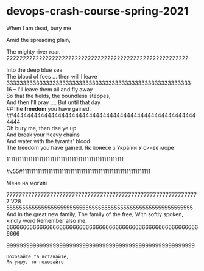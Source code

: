 ﻿# devops-crash-course-spring-2021
When I аm dеаd, bury  mе


Amid the spreading plain,




The mighty river roar.
22222222222222222222222222222222222222222222222222222222

Into the deep blue sea  
The blood of foes ... then will I leave  
33333333333333333333333333333333333333333333333333333333  
16 – I'll leave them all and fly away  
So that the fields, the boundless steppes,  
And then I'll pray .... But until that day  
##The **freedom** you have gained.  
##444444444444444444444444444444444444444444444444444444444  
Oh bury me, then rise ye up  
And break your heavy chains  
And water with the tyrants' blood  
The freedom you have gained.
Як понесе з України
У синєє море


111111111111111111111111111111111111111111111111111111

#v55#11111111111111111111111111111111111111111111111111111111111

Мене на могилі



 77777777777777777777777777777777777777777777777777777777777777
V28 55555555555555555555555555555555555555555555555555555555555
And in the great new family, 
The family of the free,
With softly spoken, kindly word
Remember also me.
66666666666666666666666666666666666666666666666666666666666666







999999999999999999999999999999999999999999999999999999999






	Поховайте та вставайте,
	Як умру, то поховайте
